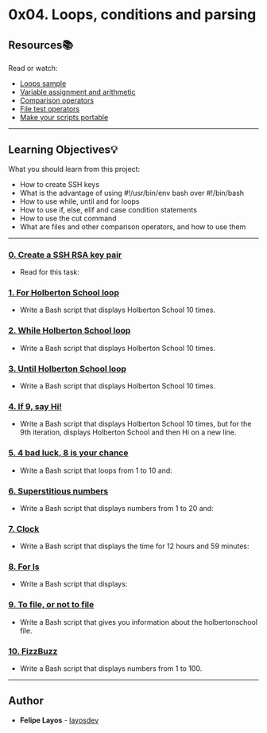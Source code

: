 # 0x04. Loops, conditions and parsing

## Resources:books:
Read or watch:
* [Loops sample](https://intranet.hbtn.io/rltoken/fRCmr2B_Ne-rQdFZdfUDcA)
* [Variable assignment and arithmetic](https://intranet.hbtn.io/rltoken/o8mucWW2XddN4MHiHSArkA)
* [Comparison operators](https://intranet.hbtn.io/rltoken/jN0bfG-Qpkg3aYJM-n3LHw)
* [File test operators](https://intranet.hbtn.io/rltoken/mYWUvI1VFqR_KWNWZngq7Q)
* [Make your scripts portable](https://intranet.hbtn.io/rltoken/Dyrnap2UC-LrzrmCOJRx8A)

---
## Learning Objectives:bulb:
What you should learn from this project:

* How to create SSH keys
* What is the advantage of using  #!/usr/bin/env bash over #!/bin/bash
* How to use while, until and for loops
* How to use if, else, elif and case condition statements
* How to use the cut command
* What are files and other comparison operators, and how to use them

---

### [0. Create a SSH RSA key pair](./0-RSA_public_key.pub)
* Read for this task:


### [1. For Holberton School loop](./1-for_holberton_school)
* Write a Bash script that displays Holberton School 10 times.


### [2. While Holberton School loop](./2-while_holberton_school)
* Write a Bash script that displays Holberton School 10 times.


### [3. Until Holberton School loop](./3-until_holberton_school)
* Write a Bash script that displays Holberton School 10 times.


### [4. If 9, say Hi!](./4-if_9_say_hi)
* Write a Bash script that displays Holberton School 10 times, but for the 9th iteration, displays Holberton School and then Hi on a new line.


### [5. 4 bad luck, 8 is your chance](./5-4_bad_luck_8_is_your_chance)
* Write a Bash script that loops from 1 to 10 and:


### [6. Superstitious numbers](./6-superstitious_numbers)
* Write a Bash script that displays numbers from 1 to 20 and:


### [7. Clock](./7-clock)
* Write a Bash script that displays the time for 12 hours and 59 minutes:


### [8. For ls](./8-for_ls)
* Write a Bash script that displays:


### [9. To file, or not to file](./9-to_file_or_not_to_file)
* Write a Bash script that gives you information about the holbertonschool file.


### [10. FizzBuzz](./10-fizzbuzz)
* Write a Bash script that displays numbers from 1 to 100.

---

## Author
* **Felipe Layos** - [layosdev](https://github.com/layosdev)